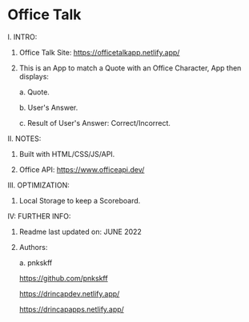 # Office Talk

I. INTRO:

  1. Office Talk Site: https://officetalkapp.netlify.app/

  2. This is an App to match a Quote with an Office Character, App then displays:

     a. Quote.
     
     b. User's Answer.
     
     c. Result of User's Answer: Correct/Incorrect.

II. NOTES:

  1. Built with HTML/CSS/JS/API.
  
  2. Office API: https://www.officeapi.dev/

III. OPTIMIZATION:

  1. Local Storage to keep a Scoreboard.

IV: FURTHER INFO:

  1. Readme last updated on: JUNE 2022

  2. Authors:

     a. pnkskff
     
     https://github.com/pnkskff
     
     https://drincapdev.netlify.app/
     
     https://drincapapps.netlify.app/
